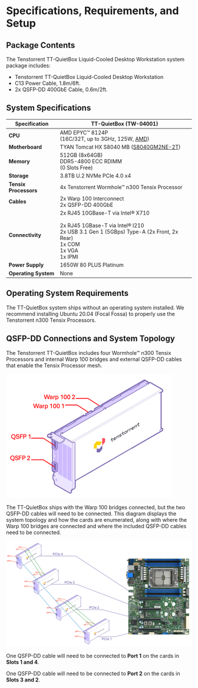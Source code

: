 # Specifications, Requirements, and Setup

## Package Contents

The Tenstorrent TT-QuietBox Liquid-Cooled Desktop Workstation system package includes:

- Tenstorrent TT-QuietBox Liquid-Cooled Desktop Workstation
- C13 Power Cable, 1.8m/6ft.
- 2x QSFP-DD 400GbE Cable, 0.6m/2ft.



## System Specifications

| Specification         | TT-QuietBox (TW-04001)                                       |
| --------------------- | ------------------------------------------------------------ |
| **CPU**               | AMD EPYC™ 8124P<br />(16C/32T, up to 3GHz, 125W, [AMD](https://www.amd.com/en/products/cpu/amd-epyc-8124p)) |
| **Motherboard**       | TYAN Tomcat HX S8040 MB ([S8040GM2NE-2T](https://www.tyan.com/Motherboards_S8040_S8040GM4NE-2T)) |
| **Memory**            | 512GB (8x64GB)<br />DDR5-4800 ECC RDIMM<br />(0 Slots Free)  |
| **Storage**           | 3.8TB U.2 NVMe PCIe 4.0 x4                                   |
| **Tensix Processors** | 4x Tenstorrent Wormhole™ n300 Tensix Processor               |
| **Cables**            | 2x Warp 100 Interconnect<br />2x QSFP-DD 400GbE              |
| **Connectivity**      | 2x RJ45 10GBase-T via Intel® X710<br /><br />2x RJ45 1GBase-T via Intel® I210<br />2x USB 3.1 Gen 1 (5GBps) Type-A (2x Front, 2x Rear)<br />1x COM<br />1x VGA<br />1x IPMI |
| **Power Supply**      | 1650W 80 PLUS Platinum                                       |
| **Operating System**  | None                                                         |



## Operating System Requirements

The TT-QuietBox system ships without an operating system installed. We recommend installing Ubuntu 20.04 (Focal Fossa) to properly use the Tenstorrent n300 Tensix Processors.



## QSFP-DD Connections and System Topology

The Tenstorrent TT-QuietBox includes four Wormhole™ n300 Tensix Processors and internal Warp 100 bridges and external QSFP-DD cables that enable the Tensix Processor mesh.

<img src="../../aibs/wormhole/images/wh_portspec.png" style="zoom:50%;" />

The TT-QuietBox ships with the Warp 100 bridges connected, but the two QSFP-DD cables will need to be connected. This diagram displays the system topology and how the cards are enumerated, along with where the Warp 100 bridges are connected and where the included QSFP-DD cables need to be connected. 

<img src="qb_topology.png" style="zoom:50%;" />

One QSFP-DD cable will need to be connected to **Port 1** on the cards in **Slots 1 and 4**.

One QSFP-DD cable will need to be connected to **Port 2** on the cards in **Slots 3 and 2**.